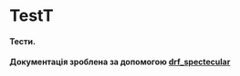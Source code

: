 # TestT

#### Тести.

#### Документація зроблена за допомогою [drf_spectecular](https://drf-spectacular.readthedocs.io/en/latest/)
